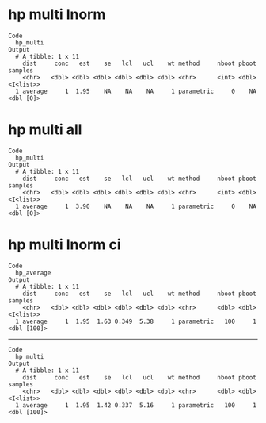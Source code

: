 # hp multi lnorm

    Code
      hp_multi
    Output
      # A tibble: 1 x 11
        dist     conc   est    se   lcl   ucl    wt method     nboot pboot samples  
        <chr>   <dbl> <dbl> <dbl> <dbl> <dbl> <dbl> <chr>      <int> <dbl> <I<list>>
      1 average     1  1.95    NA    NA    NA     1 parametric     0    NA <dbl [0]>

# hp multi all

    Code
      hp_multi
    Output
      # A tibble: 1 x 11
        dist     conc   est    se   lcl   ucl    wt method     nboot pboot samples  
        <chr>   <dbl> <dbl> <dbl> <dbl> <dbl> <dbl> <chr>      <int> <dbl> <I<list>>
      1 average     1  3.90    NA    NA    NA     1 parametric     0    NA <dbl [0]>

# hp multi lnorm ci

    Code
      hp_average
    Output
      # A tibble: 1 x 11
        dist     conc   est    se   lcl   ucl    wt method     nboot pboot samples    
        <chr>   <dbl> <dbl> <dbl> <dbl> <dbl> <dbl> <chr>      <dbl> <dbl> <I<list>>  
      1 average     1  1.95  1.63 0.349  5.38     1 parametric   100     1 <dbl [100]>

---

    Code
      hp_multi
    Output
      # A tibble: 1 x 11
        dist     conc   est    se   lcl   ucl    wt method     nboot pboot samples    
        <chr>   <dbl> <dbl> <dbl> <dbl> <dbl> <dbl> <chr>      <dbl> <dbl> <I<list>>  
      1 average     1  1.95  1.42 0.337  5.16     1 parametric   100     1 <dbl [100]>

